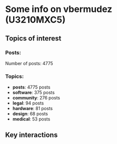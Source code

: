 # Some info on vbermudez (U3210MXC5)


## Topics of interest

### Posts: 

Number of posts: 4775

### Topics:

* __posts__: 4775 posts
* __software__: 375 posts
* __community__: 276 posts
* __legal__: 94 posts
* __hardware__: 81 posts
* __design__: 68 posts
* __medical__: 53 posts

## Key interactions 

